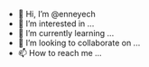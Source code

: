 - 👋 Hi, I’m @enneyech
- 👀 I’m interested in ...
- 🌱 I’m currently learning ...
- 💞️ I’m looking to collaborate on ...
- 📫 How to reach me ...

<!---
enneyech/enneyech is a ✨ special ✨ repository because its `README.md` (this file) appears on your GitHub profile.
You can click the Preview link to take a look at your changes.
--->
